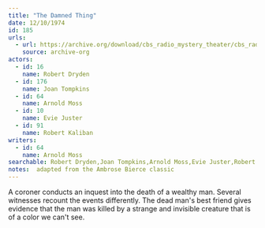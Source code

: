 ```yaml
---
title: "The Damned Thing"
date: 12/10/1974
id: 185
urls: 
  - url: https://archive.org/download/cbs_radio_mystery_theater/cbs_radio_mystery_theater-0151-0200.zip/cbs_radio_mystery_theater-0151-0200%2Fcbsrmt_0185_the_damned_thing.mp3
    source: archive-org
actors:  
  - id: 16
    name: Robert Dryden  
  - id: 176
    name: Joan Tompkins  
  - id: 64
    name: Arnold Moss  
  - id: 10
    name: Evie Juster  
  - id: 91
    name: Robert Kaliban
writers:  
  - id: 64
    name: Arnold Moss
searchable: Robert Dryden,Joan Tompkins,Arnold Moss,Evie Juster,Robert Kaliban Arnold Moss
notes:  adapted from the Ambrose Bierce classic
---
```

A coroner conducts an inquest into the death of a wealthy man. Several witnesses recount the events differently. The dead man's best friend gives evidence that the man was killed by a strange and invisible creature that is of a color we can't see.